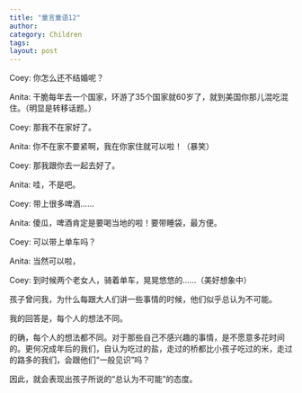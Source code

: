 ```yaml
---
title: "童言童语12"
author:
category: Children
tags: 
layout: post
---
```

Coey: 你怎么还不结婚呢？

Anita: 干脆每年去一个国家，环游了35个国家就60岁了，就到美国你那儿混吃混住。（明显是转移话题。）

Coey: 那我不在家好了。

Anita: 你不在家不要紧啊，我在你家住就可以啦！（暴笑）

Coey: 那我跟你去一起去好了。

Anita: 哇，不是吧。

Coey: 带上很多啤酒……

Anita: 傻瓜，啤酒肯定是要喝当地的啦！要带睡袋，最方便。

Coey: 可以带上单车吗？

Anita: 当然可以啦，

Coey: 到时候两个老女人，骑着单车，晃晃悠悠的……（美好想象中）

孩子曾问我，为什么每跟大人们讲一些事情的时候，他们似乎总认为不可能。

我的回答是，每个人的想法不同。

的确，每个人的想法都不同。对于那些自己不感兴趣的事情，是不愿意多花时间的。更何况成年后的我们，自认为吃过的盐，走过的桥都比小孩子吃过的米，走过的路多的我们，会跟他们“一般见识”吗？

因此，就会表现出孩子所说的“总认为不可能”的态度。

